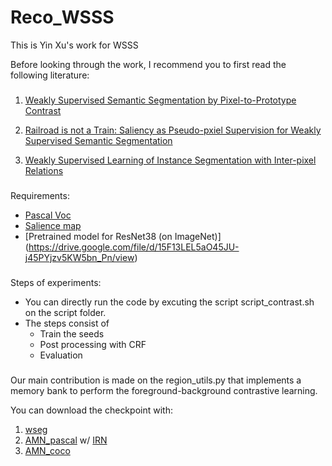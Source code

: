 # Reco_WSSS
This is Yin Xu's work for WSSS


Before looking through the work, I recommend you to first read the following literature:
###

1. [Weakly Supervised Semantic Segmentation by Pixel-to-Prototype Contrast](https://arxiv.org/abs/2110.07110)

2. [Railroad is not a Train: Saliency as Pseudo-pxiel Supervision for Weakly Supervised Semantic Segmentation](https://openaccess.thecvf.com/content/CVPR2021/papers/Lee_Railroad_Is_Not_a_Train_Saliency_As_Pseudo-Pixel_Supervision_for_CVPR_2021_paper.pdf)

3. [Weakly Supervised Learning of Instance Segmentation with Inter-pixel Relations](https://arxiv.org/abs/1904.05044)

###

Requirements:
* [Pascal Voc](http://host.robots.ox.ac.uk/pascal/VOC/voc2012/)
* [Salience map](https://drive.google.com/file/d/19AjSmgdMlIZH4FXVZ5zjlUZcoZZCkwrI/view)
* [Pretrained model for ResNet38 (on ImageNet)] (https://drive.google.com/file/d/15F13LEL5aO45JU-j45PYjzv5KW5bn_Pn/view)
###

Steps of experiments:
* You can directly run the code by excuting the script script_contrast.sh on the script folder.
*  The steps consist of 
   *  Train the seeds
   * Post processing with CRF
   * Evaluation
###

Our main contribution is made on the region_utils.py that implements a memory bank to perform the foreground-background contrastive learning.

You can download the checkpoint with: 
1. [wseg](https://drive.google.com/file/d/1fSWXSmMZA09fh_NG-dg3slMi9MRBr6L9/view?usp=sharing)
2. [AMN_pascal](https://drive.google.com/file/d/1762JhjDd-ckcCxnmD3OepCt2xylFoZ3G/view?usp=sharing) w/ [IRN](https://drive.google.com/file/d/1VNpipFLRbVzi6qNLy1E0Pjd8oh_zsIjE/view?usp=sharing)
2. [AMN_coco](https://drive.google.com/file/d/1hFW_L-HXUcjy3ecSc0rxfNNlonifHGf0/view?usp=sharing) 
